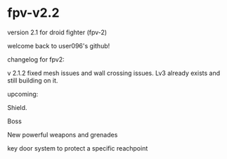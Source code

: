 # fpv-v2.2
version 2.1 for droid fighter (fpv-2)


welcome back to user096's github!

changelog for fpv2:

v 2.1.2
fixed mesh issues and wall crossing issues. Lv3 already exists and still building on it.


upcoming:

Shield.


Boss


New powerful weapons and grenades


key door system to protect a specific reachpoint
